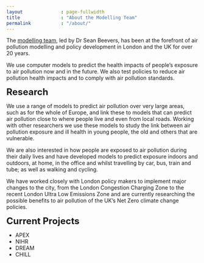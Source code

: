 ```yaml
---
layout              : page-fullwidth
title               : "About the Modelling Team"
permalink           : "/about/"
---
```


<p>
The <a href="https://www.imperial.ac.uk/school-public-health/environmental-research-group/research/modelling/">modelling team</a>, led by Dr Sean Beevers, has been at the forefront of air pollution modelling and policy development in London and the UK for over 20 years.
</p>

<p>
We use computer models to predict the health impacts of people’s exposure to air pollution now and in the future. We also test policies to reduce air pollution health impacts and to comply with air pollution standards.
</p>

<font size="5">  
    <b>Research</b>
</font>  

<p>
We use a range of models to predict air pollution over very large areas, such as for the whole of Europe, and link these to models that can predict air pollution close to where people live and even from local roads. Working with other researchers we use these models to study the link between air pollution exposure and ill health in young people, the old and others that are vulnerable.
</p>

<p>
We are also interested in how people are exposed to air pollution during their daily lives and have developed models to predict exposure indoors and outdoors, at home, in the office and whilst travelling by car, bus, train and tube; as well as walking and cycling.
</p>

<p>
We have worked closely with London policy makers to implement major changes to the city, from the London Congestion Charging Zone to the recent London Ultra Low Emissions Zone and are currently researching the possible benefits to air pollution of the UK’s Net Zero climate change policies.
</p>

<font size="5">  
    <b>Current Projects</b>
</font>  

<ul>
  <li>APEX</li>
  <li>NIHR</li>
  <li>DREAM</li>
  <li>CHILL</li>
</ul>